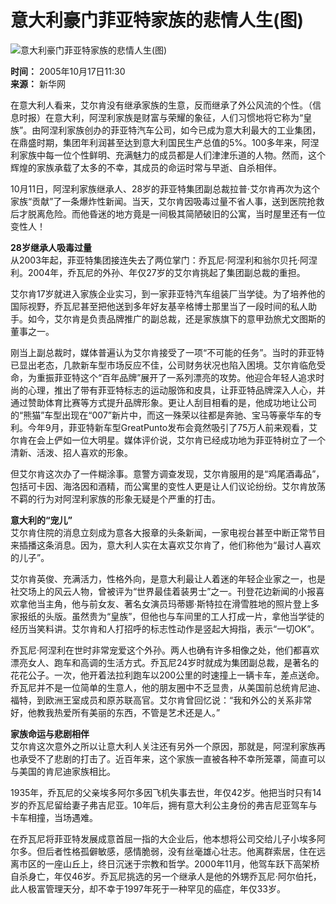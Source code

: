 # 意大利豪门菲亚特家族的悲情人生(图)

![意大利豪门菲亚特家族的悲情人生(图)](https://photocdn.sohu.com/20051017/Img227224749.jpg)

**时间：** 2005年10月17日11:30  
**来源：** 新华网  

在意大利人看来，艾尔肯没有继承家族的生意，反而继承了外公风流的个性。（信息时报）在意大利，阿涅利家族是财富与荣耀的象征，人们习惯地将它称为“皇族”。由阿涅利家族创办的菲亚特汽车公司，如今已成为意大利最大的工业集团，在鼎盛时期，集团年利润甚至达到意大利国民生产总值的5%。100多年来，阿涅利家族中每一位个性鲜明、充满魅力的成员都是人们津津乐道的人物。然而，这个辉煌的家族承载了太多的不幸，其成员的命运时常与早逝、自杀相伴。

10月11日，阿涅利家族继承人、28岁的菲亚特集团副总裁拉普·艾尔肯再次为这个家族“贡献”了一条爆炸性新闻。当天，艾尔肯因吸毒过量不省人事，送到医院抢救后才脱离危险。而他昏迷的地方竟是一间极其简陋破旧的公寓，当时屋里还有一位变性人！

**28岁继承人吸毒过量**  
从2003年起，菲亚特集团接连失去了两位掌门：乔瓦尼·阿涅利和翁尔贝托·阿涅利。2004年，乔瓦尼的外孙、年仅27岁的艾尔肯挑起了集团副总裁的重担。

艾尔肯17岁就进入家族企业实习，到一家菲亚特汽车组装厂当学徒。为了培养他的国际视野，乔瓦尼甚至把他送到多年好友基辛格博士那里当了一段时间的私人助手。如今，艾尔肯是负责品牌推广的副总裁，还是家族旗下的意甲劲旅尤文图斯的董事之一。

刚当上副总裁时，媒体普遍认为艾尔肯接受了一项“不可能的任务”。当时的菲亚特已显出老态，几款新车型市场反应不佳，公司财务状况也陷入困境。艾尔肯临危受命，为重振菲亚特这个“百年品牌”展开了一系列漂亮的攻势。他迎合年轻人追求时尚的心理，推出了带有菲亚特标志的运动服饰和皮具，让菲亚特品牌深入人心，并通过赞助体育比赛等方式提升品牌形象。更让人刮目相看的是，他成功地让公司的“熊猫”车型出现在“007”新片中，而这一殊荣以往都是奔驰、宝马等豪华车的专利。今年9月，菲亚特新车型GreatPunto发布会竟然吸引了75万人前来观看，艾尔肯在会上俨如一位大明星。媒体评价说，艾尔肯已经成功地为菲亚特树立了一个清新、活泼、招人喜欢的形象。

但艾尔肯这次办了一件糊涂事。意警方调查发现，艾尔肯服用的是“鸡尾酒毒品”，包括可卡因、海洛因和酒精，而公寓里的变性人更是让人们议论纷纷。艾尔肯放荡不羁的行为对阿涅利家族的形象无疑是个严重的打击。

**意大利的“宠儿”**  
艾尔肯住院的消息立刻成为意各大报章的头条新闻，一家电视台甚至中断正常节目来插播这条消息。因为，意大利人实在太喜欢艾尔肯了，他们称他为“最讨人喜欢的儿子”。

艾尔肯英俊、充满活力，性格外向，是意大利最让人着迷的年轻企业家之一，也是社交场上的风云人物，曾被评为“世界最佳着装男士”之一。刊登花边新闻的小报喜欢拿他当主角，他与前女友、著名女演员玛蒂娜·斯特拉在滑雪胜地的照片登上多家报纸的头版。虽然贵为“皇族”，但他也与车间里的工人打成一片，拿他当学徒的经历当笑料讲。艾尔肯和人打招呼的标志性动作是竖起大拇指，表示“一切OK”。

乔瓦尼·阿涅利在世时非常宠爱这个外孙。两人也确有许多相像之处，他们都喜欢漂亮女人、跑车和高调的生活方式。乔瓦尼24岁时就成为集团副总裁，是著名的花花公子。一次，他开着法拉利跑车以200公里的时速撞上一辆卡车，差点送命。乔瓦尼并不是一位简单的生意人，他的朋友圈中不乏显贵，从美国前总统肯尼迪、福特，到欧洲王室成员和原苏联高官。艾尔肯曾回忆说：“我和外公的关系非常好，他教我热爱所有美丽的东西，不管是艺术还是人。”

**家族命运与悲剧相伴**  
艾尔肯这次意外之所以让意大利人关注还有另外一个原因，那就是，阿涅利家族再也承受不了悲剧的打击了。近百年来，这个家族一直被各种不幸所笼罩，简直可以与美国的肯尼迪家族相比。

1935年，乔瓦尼的父亲埃多阿尔多因飞机失事去世，年仅42岁。他把当时只有14岁的乔瓦尼留给妻子弗吉尼亚。10年后，拥有意大利公主身份的弗吉尼亚驾车与卡车相撞，当场遇难。

在乔瓦尼将菲亚特发展成意首屈一指的大企业后，他本想将公司交给儿子小埃多阿尔多。但后者性格孤僻敏感，感情脆弱，没有丝毫雄心壮志。他离群索居，住在远离市区的一座山丘上，终日沉迷于宗教和哲学。2000年11月，他驾车跃下高架桥自杀身亡，年仅46岁。乔瓦尼挑选的另一个继承人是他的外甥乔瓦尼·阿尔伯托，此人极富管理天分，却不幸于1997年死于一种罕见的癌症，年仅33岁。
<!-- tcd_original_link http://news.sohu.com/20051017/n227224748.shtml -->
